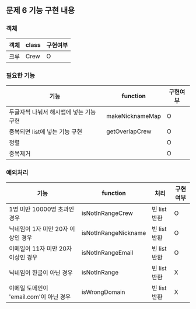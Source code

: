 ## 문제 6 기능 구현 내용

### 객체

| 객체  | class    | 구현여부 |
|-----|-------------|------|
| 크루  | Crew     | O    |

### 필요한 기능

| 기능                     | function    | 구현여부 |
|------------------------|-------------|------|
| 두글자씩 나눠서 해시맵에 넣는 기능 구현 | makeNicknameMap     | O    |
| 중복되면 list에 넣는 기능 구현    | getOverlapCrew     | O    |
| 정렬                     |     | O    |
| 중복제거                   |      | O    |

### 예외처리

| 기능                          | function             | 처리            | 구현여부 |
|-----------------------------|----------------------|---------------|------|
| 1명 미만 10000명 초과인 경우         | isNotInRangeCrew     | 빈 list 반환     | O    |
| 닉네임이 1자 미만 20자 이상인 경우       | isNotInRangeNickname | 빈 list 반환 | O    |
| 이메일이 11자 미만 20자 이상인 경우      | isNotInRangeEmail    | 빈 list 반환 | O    |
| 닉네임이 한글이 아닌 경우              | isNotInRange         | 빈 list 반환 | X    |
| 이메일 도메인이 'email.com'이 아닌 경우 | isWrongDomain        | 빈 list 반환 | X    |

